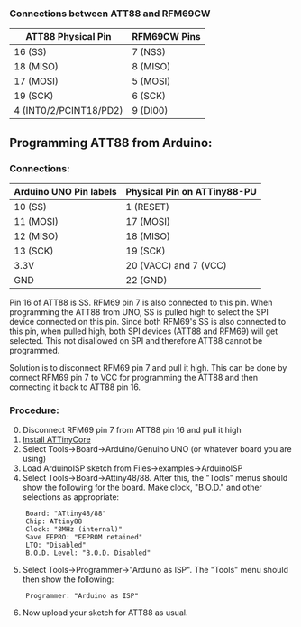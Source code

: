 ### Connections between ATT88 and RFM69CW

ATT88 Physical Pin | RFM69CW Pins
-------------------|-------------
16 (SS)                    |   7 (NSS)
18 (MISO)                  |   8 (MISO)
17 (MOSI)                  |   5 (MOSI)
19 (SCK)                   |   6 (SCK)
4 (INT0/2/PCINT18/PD2)    |   9 (DI00)

## Programming ATT88 from Arduino:

### Connections:
Arduino UNO Pin labels |  Physical Pin on ATTiny88-PU
-----------------------|------------------------------
10 (SS)           |       1 (RESET)
11 (MOSI)         |      17 (MOSI)
12 (MISO)         |      18 (MISO)
13 (SCK)          |      19 (SCK)
3.3V              |      20 (VACC) and 7 (VCC)
GND               |      22 (GND)

Pin 16 of ATT88 is SS. RFM69 pin 7 is also connected to this pin.
When programming the ATT88 from UNO, SS is pulled high to select the
SPI device connected on this pin.  Since both RFM69's SS is also
connected to this pin, when pulled high, both SPI devices (ATT88 and
RFM69) will get selected.  This not disallowed on SPI and therefore
ATT88 cannot be programmed.

Solution is to disconnect RFM69 pin 7 and pull it high.  This can be
done by connect RFM69 pin 7 to VCC for programming the ATT88 and then
connecting it back to ATT88 pin 16.

### Procedure:
0. Disconnect RFM69 pin 7 from ATT88 pin 16 and pull it high
1. [Install ATTinyCore](https://github.com/SpenceKonde/ATTinyCore/blob/master/Installation.md)
2. Select  Tools->Board->Arduino/Genuino UNO    (or whatever board you are using)
3. Load ArduinoISP sketch from Files->examples->ArduinoISP
4. Select  Tools->Board->Attiny48/88.  After this, the "Tools" menus should show the following for the board.  Make clock, "B.O.D." and other selections as appropriate:
```
    Board: "ATtiny48/88"
    Chip: ATtiny88
    Clock: "8MHz (internal)"
    Save EEPRO: "EEPROM retained"
    LTO: "Disabled"
    B.O.D. Level: "B.O.D. Disabled"
```
5. Select Tools->Programmer->"Arduino as ISP".  The "Tools" menu should then show the following:
```
    Programmer: "Arduino as ISP"
```
6. Now upload your sketch for ATT88 as usual.
